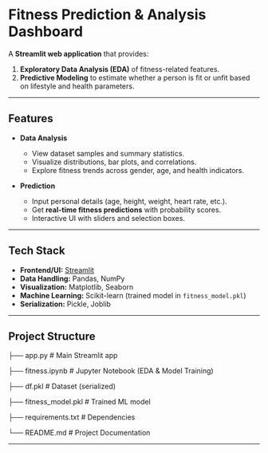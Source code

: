# Fitness Prediction & Analysis Dashboard

A **Streamlit web application** that provides:  
1. **Exploratory Data Analysis (EDA)** of fitness-related features.  
2. **Predictive Modeling** to estimate whether a person is fit or unfit based on lifestyle and health parameters.

---

## Features

- **Data Analysis**
  - View dataset samples and summary statistics.
  - Visualize distributions, bar plots, and correlations.
  - Explore fitness trends across gender, age, and health indicators.

- **Prediction**
  - Input personal details (age, height, weight, heart rate, etc.).
  - Get **real-time fitness predictions** with probability scores.
  - Interactive UI with sliders and selection boxes.

---

## Tech Stack

- **Frontend/UI:** [Streamlit](https://fitnesspredictionmodel.streamlit.app/)
- **Data Handling:** Pandas, NumPy  
- **Visualization:** Matplotlib, Seaborn  
- **Machine Learning:** Scikit-learn (trained model in `fitness_model.pkl`)  
- **Serialization:** Pickle, Joblib  

---

## Project Structure
├── app.py # Main Streamlit app

├── fitness.ipynb # Jupyter Notebook (EDA & Model Training)

├── df.pkl # Dataset (serialized)

├── fitness_model.pkl # Trained ML model

├── requirements.txt # Dependencies

└── README.md # Project Documentation

---
